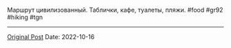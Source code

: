 Маршрут цивилизованный. Таблички, кафе, туалеты, пляжи. #food #gr92 #hiking #tgn

---
[Original Post](https://t.me/lev2tarragona/446)
Date: 2022-10-16
